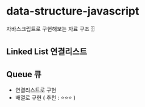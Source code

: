# data-structure-javascript
자바스크립트로 구현해보는 자료 구조 🗄

## Linked List 연결리스트

## Queue 큐 
- 연결리스트로 구현
- 배열로 구현 ( 추천 : ⭐️⭐️⭐️ ) 

